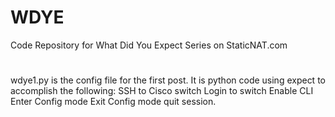 # WDYE
Code Repository for What Did You Expect Series on StaticNAT.com
#
wdye1.py is the config file for the first post.  It is python code using expect to accomplish the following:
SSH to Cisco switch
Login to switch
Enable CLI
Enter Config mode
Exit Config mode
quit session.
#
